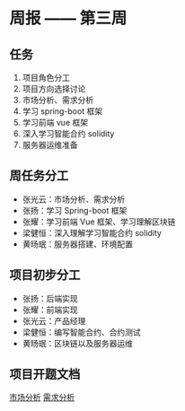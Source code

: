 # 周报 —— 第三周

## 任务

1. 项目角色分工
2. 项目方向选择讨论
3. 市场分析、需求分析
4. 学习 spring-boot 框架
5. 学习前端 vue 框架
6. 深入学习智能合约 solidity
7. 服务器运维准备

## 周任务分工

- 张光云：市场分析、需求分析
- 张扬：学习 Spring-boot 框架
- 张耀：学习前端 Vue 框架、学习理解区块链
- 梁健恒：深入理解学习智能合约 solidity
- 黄旸珉：服务器搭建、环境配置

## 项目初步分工

- 张扬：后端实现
- 张耀：前端实现
- 张光云：产品经理
- 梁健恒：编写智能合约、合约测试
- 黄旸珉：区块链以及服务器运维

## 项目开题文档

[市场分析](../day3/张光云/市场分析.md)
[需求分析](../day3/张光云/需求分析.md)
